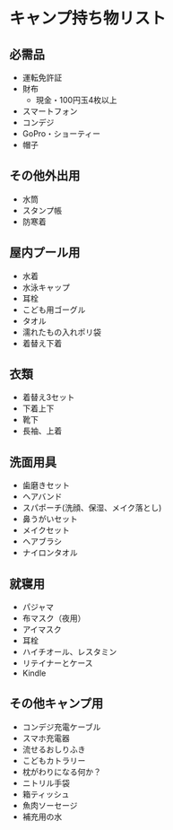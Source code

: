 # キャンプ持ち物リスト

## 必需品
- 運転免許証
- 財布
    - 現金・100円玉4枚以上
- スマートフォン
- コンデジ
- GoPro・ショーティー
- 帽子

## その他外出用
- 水筒
- スタンプ帳
- 防寒着

## 屋内プール用
- 水着
- 水泳キャップ
- 耳栓
- こども用ゴーグル
- タオル
- 濡れたもの入れポリ袋
- 着替え下着

## 衣類
- 着替え3セット
- 下着上下
- 靴下
- 長袖、上着

## 洗面用具
- 歯磨きセット
- ヘアバンド
- スパポーチ(洗顔、保湿、メイク落とし)
- 鼻うがいセット
- メイクセット
- ヘアブラシ
- ナイロンタオル

## 就寝用
- パジャマ
- 布マスク（夜用）
- アイマスク
- 耳栓
- ハイチオール、レスタミン
- リテイナーとケース
- Kindle

## その他キャンプ用
- コンデジ充電ケーブル
- スマホ充電器
- 流せるおしりふき
- こどもカトラリー
- 枕がわりになる何か？
- ニトリル手袋
- 箱ティッシュ
- 魚肉ソーセージ
- 補充用の水

